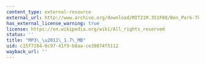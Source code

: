 ```yaml
---
content_type: external-resource
external_url: http://www.archive.org/download/MIT21M.351F08/Ben_Park-The_Last_Leaf.mp3
has_external_license_warning: true
license: https://en.wikipedia.org/wiki/All_rights_reserved
status: ''
title: "MP3\_\u2011\_1.7\_MB"
uid: c15f7284-0c97-41f9-b8aa-ce39074f5112
wayback_url: ''
---
```

